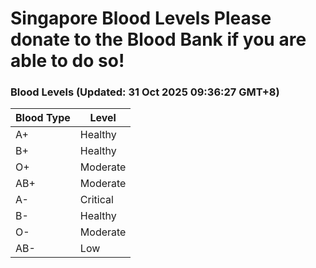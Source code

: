 Singapore Blood Levels
 Please donate to the Blood Bank if you are able to do so!
================================================================================================================================

### Blood Levels (Updated: 31 Oct 2025 09:36:27 GMT+8)
| Blood Type | Level     |
|------------|-----------|
| A+     | Healthy |
| B+     | Healthy |
| O+     | Moderate |
| AB+     | Moderate |
| A-     | Critical |
| B-     | Healthy |
| O-     | Moderate |
| AB-     | Low |
